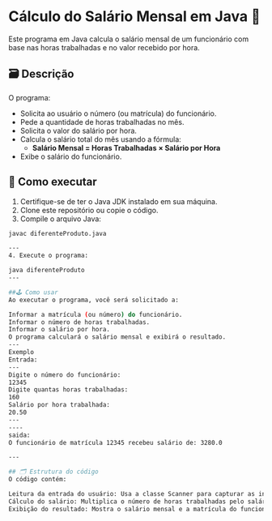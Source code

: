 # Cálculo do Salário Mensal em Java 💼

Este programa em Java calcula o salário mensal de um funcionário com base nas horas trabalhadas e no valor recebido por hora.

## 🗃 Descrição
O programa:

- Solicita ao usuário o número (ou matrícula) do funcionário.
- Pede a quantidade de horas trabalhadas no mês.
- Solicita o valor do salário por hora.
- Calcula o salário total do mês usando a fórmula:
  - **Salário Mensal = Horas Trabalhadas × Salário por Hora**
- Exibe o salário do funcionário.

## 🚀 Como executar
1. Certifique-se de ter o Java JDK instalado em sua máquina.
2. Clone este repositório ou copie o código.
3. Compile o arquivo Java:

```bash
javac diferenteProduto.java

---
4. Execute o programa:

java diferenteProduto
---

##🕹️ Como usar
Ao executar o programa, você será solicitado a:

Informar a matrícula (ou número) do funcionário.
Informar o número de horas trabalhadas.
Informar o salário por hora.
O programa calculará o salário mensal e exibirá o resultado.
---
Exemplo
Entrada:
---
Digite o número do funcionário:
12345
Digite quantas horas trabalhadas:
160
Salário por hora trabalhada:
20.50
---
----
saida: 
O funcionário de matrícula 12345 recebeu salário de: 3280.0

---

## 🗂 Estrutura do código
O código contém:

Leitura da entrada do usuário: Usa a classe Scanner para capturar as informações fornecidas.
Cálculo do salário: Multiplica o número de horas trabalhadas pelo salário por hora.
Exibição do resultado: Mostra o salário mensal e a matrícula do funcionário.


